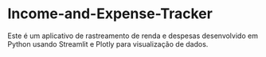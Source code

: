 # Income-and-Expense-Tracker
Este é um aplicativo de rastreamento de renda e despesas desenvolvido em Python usando Streamlit e Plotly para visualização de dados.
